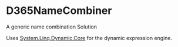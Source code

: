 # D365NameCombiner
A generic name combination Solution

Uses [System.Linq.Dynamic.Core](https://github.com/zzzprojects/System.Linq.Dynamic.Core) for the dynamic expression engine.
